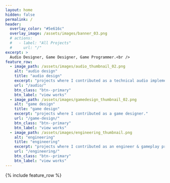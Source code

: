 ```yaml
---
layout: home
hidden: false
permalink: /
header:
  overlay_color: "#5e616c"
  overlay_image: /assets/images/banner_03.png
  # actions:
  #   - label: "All Projects"
  #     url: "/"
excerpt: >
  Audio Designer, Game Designer, Game Programmer.<br />
feature_row:
  - image_path: /assets/images/audio_thumbnail_02.png
    alt: "audio design"
    title: "audio design"
    excerpt: "projects where I contributed as a technical audio implementer or audio designer."
    url: "/audio/"
    btn_class: "btn--primary"
    btn_label: "view works"
  - image_path: /assets/images/gamedesign_thumbnail_02.png
    alt: "game design"
    title: "game design"
    excerpt: "projects where I contributed as a game designer."
    url: "/game-design/"
    btn_class: "btn--primary"
    btn_label: "view works"
  - image_path: /assets/images/engineering_thumbnail.png
    alt: "engineering"
    title: "engineering"
    excerpt: "projects where I contributed as an engineer & gameplay programmer."
    url: "/engineering/"
    btn_class: "btn--primary"
    btn_label: "view works"      
---
```


{% include feature_row %}

<!-- add an "all game credits" gallery below HERE -->